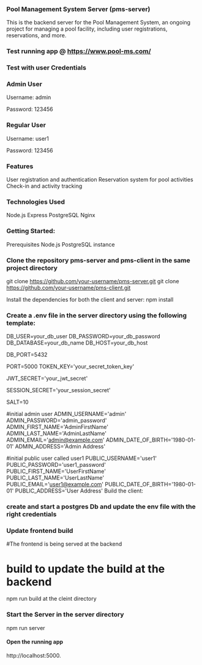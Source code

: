 ### Pool Management System Server (pms-server)
This is the backend server for the Pool Management System, an ongoing project for managing a pool facility, including user registrations, reservations, and more.

### Test running app @ https://www.pool-ms.com/
### Test with user Credentials
### Admin User
Username: admin

Password: 123456

### Regular User
Username: user1

Password: 123456


### Features
User registration and authentication
Reservation system for pool activities
Check-in and activity tracking


### Technologies Used
Node.js
Express
PostgreSQL
Nginx


### Getting Started:
Prerequisites
Node.js
PostgreSQL instance

### Clone the repository pms-server and pms-client in the same project directory 
git clone https://github.com/your-username/pms-server.git
git clone https://github.com/your-username/pms-client.git

Install the dependencies for both the client and server:
npm install


### Create a .env file in the server directory using the following template:

DB_USER=your_db_user
DB_PASSWORD=your_db_password
DB_DATABASE=your_db_name
DB_HOST=your_db_host

DB_PORT=5432

PORT=5000
TOKEN_KEY='your_secret_token_key'

JWT_SECRET='your_jwt_secret'

SESSION_SECRET='your_session_secret'

SALT=10

#initial admin user
ADMIN_USERNAME='admin'
ADMIN_PASSWORD='admin_password'
ADMIN_FIRST_NAME='AdminFirstName'
ADMIN_LAST_NAME='AdminLastName'
ADMIN_EMAIL='admin@example.com'
ADMIN_DATE_OF_BIRTH='1980-01-01'
ADMIN_ADDRESS='Admin Address'

#initial public user called user1
PUBLIC_USERNAME='user1'
PUBLIC_PASSWORD='user1_password'
PUBLIC_FIRST_NAME='UserFirstName'
PUBLIC_LAST_NAME='UserLastName'
PUBLIC_EMAIL='user1@example.com'
PUBLIC_DATE_OF_BIRTH='1980-01-01'
PUBLIC_ADDRESS='User Address'
Build the client:

### create and start a  postgres Db and update the env file with the right credentials


### Update frontend build 
#The frontend is being served at the backend
# build to update the build at the backend
npm run build at the cleint directory

### Start the Server in the server directory
npm run server

#### Open the running app
http://localhost:5000.


